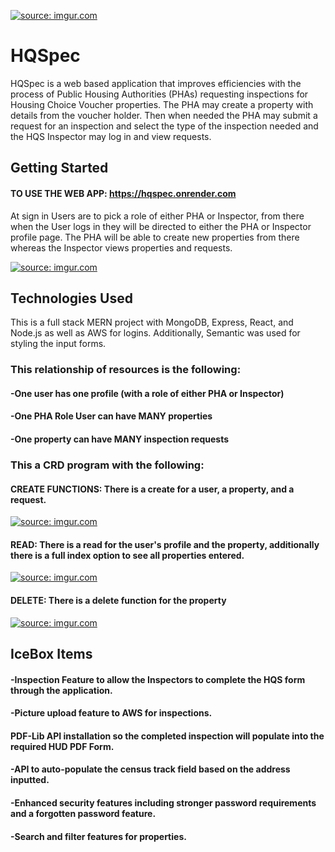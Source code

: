 
<a href="https://imgur.com/1Tg73Vq"><img src="https://i.imgur.com/1Tg73Vqb.png" title="source: imgur.com" /></a>


# HQSpec


HQSpec is a web based application that improves efficiencies with the process of Public Housing Authorities (PHAs) requesting inspections for Housing Choice Voucher properties. The PHA may create a property with details from the voucher holder. Then when needed the PHA may submit a request for an inspection and select the type of the inspection needed and the HQS Inspector may log in and view requests.


## Getting Started
#### TO USE THE WEB APP: https://hqspec.onrender.com
At sign in Users are to pick a role of either PHA or Inspector, from there when the User logs in they will be directed to either the PHA or Inspector profile page. The PHA will be able to create new properties from there whereas the Inspector views properties and requests.

<a href="https://imgur.com/r9h6Vnh"><img src="https://i.imgur.com/r9h6Vnhl.png" title="source: imgur.com" /></a>


## Technologies Used
This is a full stack MERN project with MongoDB, Express, React, and Node.js as well as AWS for logins. Additionally, Semantic was used for styling the input forms.


### This relationship of resources is the following:
#### -One user has one profile (with a role of either PHA or Inspector)
#### -One PHA Role User can have MANY properties
#### -One property can have MANY inspection requests


### This a CRD program with the following:
#### CREATE FUNCTIONS: There is a create for a user, a property, and a request.
<a href="https://imgur.com/r8rYILV"><img src="https://i.imgur.com/r8rYILVl.png" title="source: imgur.com" /></a>
#### READ: There is a read for the user's profile and the property, additionally there is a full index option to see all properties entered.
<a href="https://imgur.com/RFi1E5I"><img src="https://i.imgur.com/RFi1E5Im.png" title="source: imgur.com" /></a>
#### DELETE: There is a delete function for the property
<a href="https://imgur.com/NhwXwiz"><img src="https://i.imgur.com/NhwXwizl.png" title="source: imgur.com" /></a>



## IceBox Items
#### -Inspection Feature to allow the Inspectors to complete the HQS form through the application.
#### -Picture upload feature to AWS for inspections.
#### PDF-Lib API installation so the completed inspection will populate into the required HUD PDF Form.
#### -API to auto-populate the census track field based on the address inputted.
#### -Enhanced security features including stronger password requirements and a forgotten password feature.
#### -Search and filter features for properties.
